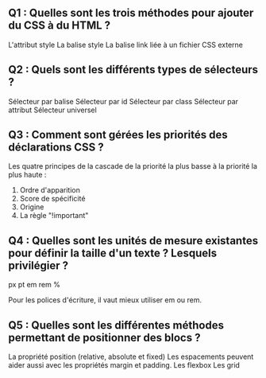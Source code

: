 ## Q1 : Quelles sont les trois méthodes pour ajouter du CSS à du HTML ?
L'attribut style
La balise style
La balise link liée à un fichier CSS externe

## Q2 : Quels sont les différents types de sélecteurs ?
Sélecteur par balise
Sélecteur par id
Sélecteur par class
Sélecteur par attribut
Sélecteur universel

## Q3 : Comment sont gérées les priorités des déclarations CSS ?
Les quatre principes de la cascade de la priorité la plus basse à la priorité la plus haute :
1. Ordre d'apparition
2. Score de spécificité
3. Origine
4. La règle "!important"

## Q4 : Quelles sont les unités de mesure existantes pour définir la taille d'un texte ? Lesquels privilégier ?
px
pt
em
rem
%

Pour les polices d'écriture, il vaut mieux utiliser em ou rem.

## Q5 : Quelles sont les différentes méthodes permettant de positionner des blocs ?
La propriété position (relative, absolute et fixed)
Les espacements peuvent aider aussi avec les propriétés margin et padding.
Les flexbox
Les grid



